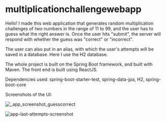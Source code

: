 # multiplicationchallengewebapp

Hello! I made this web application that generates random multiplication challenges of two numbers in the range of 11 to 99, and the user has to guess what the right answer is. 
Once the user hits "submit", the server will respond with whether the guess was "correct" or "incorrect". 

The user can also put in an alias, with which the user's attempts will be saved in a database. Here I use the H2 database.

The whole project is built on the Spring Boot framework, and built with Maven. The front end is built using ReactJS.

Dependencies used: spring-boot-starter-test, spring-data-jpa, H2, spring-boot-core

Screenshots of the UI:

![_app_screenshot_guesscorrect](https://user-images.githubusercontent.com/42340564/191700296-67e1d108-b428-456a-8142-22f9878cfae0.png)

![app-last-attempts-screenshot](https://user-images.githubusercontent.com/42340564/191700014-15aa5e47-f64a-47fb-aaf3-437cbab98698.png)
